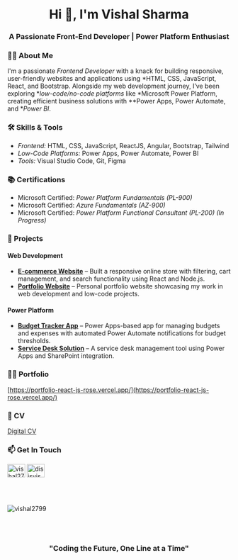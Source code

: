<h1 align="center">Hi 👋, I'm Vishal Sharma</h1>
<h3 align="center">A Passionate Front-End Developer | Power Platform Enthusiast</h3>

### 👨‍💻 About Me

I'm a passionate *Frontend Developer* with a knack for building responsive, user-friendly websites and applications using *HTML, CSS, JavaScript, React, and Bootstrap. Alongside my web development journey, I’ve been exploring **low-code/no-code platforms* like *Microsoft Power Platform, creating efficient business solutions with **Power Apps, Power Automate, and **Power BI*.

### 🛠 Skills & Tools

- *Frontend:* HTML, CSS, JavaScript, ReactJS, Angular, Bootstrap, Tailwind
- *Low-Code Platforms:* Power Apps, Power Automate, Power BI
- *Tools:* Visual Studio Code, Git, Figma

### 📚 Certifications

- Microsoft Certified: *Power Platform Fundamentals (PL-900)*
- Microsoft Certified: *Azure Fundamentals (AZ-900)*
- Microsoft Certified: *Power Platform Functional Consultant (PL-200) (In Progress)*

### 🚀 Projects

#### Web Development
- **[E-commerce Website](https://github.com/vishal2799/EcommerceReactJS)** – Built a responsive online store with filtering, cart management, and search functionality using React and Node.js.
- **[Portfolio Website](https://github.com/vishal2799/PortfolioReactJS)** – Personal portfolio website showcasing my work in web development and low-code projects.

#### Power Platform
- **[Budget Tracker App](https://github.com/vishal2799/PowerApps-Budget-Tracker)** – Power Apps-based app for managing budgets and expenses with automated Power Automate notifications for budget thresholds.
- **[Service Desk Solution](https://github.com/vishal2799/PowerApps-Ticket-Management)** – A service desk management tool using Power Apps and SharePoint integration.

### 👨‍💻 Portfolio
[https://portfolio-react-js-rose.vercel.app/](https://portfolio-react-js-rose.vercel.app/)

### 📄 CV
[Digital CV](https://www.canva.com/design/DAFIVSQVu-I/LIPxUnAMd7crBKQqfy-Ajg/view?utm_content=DAFIVSQVu-I&utm_campaign=designshare&utm_medium=link&utm_source=publishsharelink)  

### 📫 Get In Touch
<p align="left">
<a href="https://linkedin.com/in/vishal2799" target="blank"><img align="center" src="https://raw.githubusercontent.com/rahuldkjain/github-profile-readme-generator/master/src/images/icons/Social/linked-in-alt.svg" alt="vishal2799" height="30" width="40" /></a>
<a href="https://instagram.com/disisvishal" target="blank"><img align="center" src="https://raw.githubusercontent.com/rahuldkjain/github-profile-readme-generator/master/src/images/icons/Social/instagram.svg" alt="disisvishal" height="30" width="40" /></a>
</p>
<br></br>

<p>
  <img align="center" src="https://github-readme-stats.vercel.app/api?username=vishal2799&show_icons=true&locale=en" alt="vishal2799" />
</p>
<br></br>
<h3 align="center">"Coding the Future, One Line at a Time"</h3>
